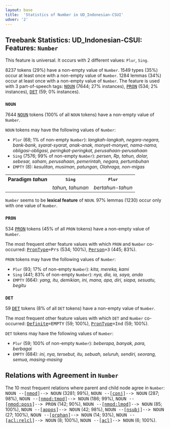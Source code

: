 ```yaml
---
layout: base
title:  'Statistics of Number in UD_Indonesian-CSUI'
udver: '2'
---
```


## Treebank Statistics: UD_Indonesian-CSUI: Features: `Number`

This feature is universal.
It occurs with 2 different values: `Plur`, `Sing`.

8237 tokens (29%) have a non-empty value of `Number`.
1549 types (35%) occur at least once with a non-empty value of `Number`.
1284 lemmas (34%) occur at least once with a non-empty value of `Number`.
The feature is used with 3 part-of-speech tags: <tt><a href="id_csui-pos-NOUN.html">NOUN</a></tt> (7644; 27% instances), <tt><a href="id_csui-pos-PRON.html">PRON</a></tt> (534; 2% instances), <tt><a href="id_csui-pos-DET.html">DET</a></tt> (59; 0% instances).

### `NOUN`

7644 <tt><a href="id_csui-pos-NOUN.html">NOUN</a></tt> tokens (100% of all `NOUN` tokens) have a non-empty value of `Number`.

`NOUN` tokens may have the following values of `Number`:

* `Plur` (68; 1% of non-empty `Number`): <em>langkah-langkah, negara-negara, bank-bank, syarat-syarat, anak-anak, monyet-monyet, nama-nama, obligasi-obligasi, peringkat-peringkat, perusahaan-perusahaan</em>
* `Sing` (7576; 99% of non-empty `Number`): <em>persen, Rp, tahun, dolar, sebesar, saham, perusahaan, pemerintah, negara, pertumbuhan</em>
* `EMPTY` (8): <em>kesulitan, musiman, patungan, Olahraga, non-migas</em>

<table>
  <tr><th>Paradigm <i>tahun</i></th><th><tt>Sing</tt></th><th><tt>Plur</tt></th></tr>
  <tr><td><tt></tt></td><td><em>tahun, tahunan</em></td><td><em>bertahun-tahun</em></td></tr>
</table>

`Number` seems to be **lexical feature** of `NOUN`. 97% lemmas (1230) occur only with one value of `Number`.

### `PRON`

534 <tt><a href="id_csui-pos-PRON.html">PRON</a></tt> tokens (45% of all `PRON` tokens) have a non-empty value of `Number`.

The most frequent other feature values with which `PRON` and `Number` co-occurred: <tt><a href="id_csui-feat-PronType.html">PronType</a></tt><tt>=Prs</tt> (534; 100%), <tt><a href="id_csui-feat-Person.html">Person</a></tt><tt>=3</tt> (445; 83%).

`PRON` tokens may have the following values of `Number`:

* `Plur` (93; 17% of non-empty `Number`): <em>kita, mereka, kami</em>
* `Sing` (441; 83% of non-empty `Number`): <em>nya, dia, ia, saya, anda</em>
* `EMPTY` (664): <em>yang, itu, demikian, ini, mana, apa, diri, siapa, sesuatu, begitu</em>

### `DET`

59 <tt><a href="id_csui-pos-DET.html">DET</a></tt> tokens (8% of all `DET` tokens) have a non-empty value of `Number`.

The most frequent other feature values with which `DET` and `Number` co-occurred: <tt><a href="id_csui-feat-Definite.html">Definite</a></tt><tt>=EMPTY</tt> (59; 100%), <tt><a href="id_csui-feat-PronType.html">PronType</a></tt><tt>=Ind</tt> (59; 100%).

`DET` tokens may have the following values of `Number`:

* `Plur` (59; 100% of non-empty `Number`): <em>beberapa, banyak, para, berbagai</em>
* `EMPTY` (684): <em>ini, nya, tersebut, itu, sebuah, seluruh, sendiri, seorang, semua, masing-masing</em>

## Relations with Agreement in `Number`

The 10 most frequent relations where parent and child node agree in `Number`:
<tt>NOUN --[<tt><a href="id_csui-dep-nmod.html">nmod</a></tt>]--> NOUN</tt> (3281; 99%),
<tt>NOUN --[<tt><a href="id_csui-dep-conj.html">conj</a></tt>]--> NOUN</tt> (287; 98%),
<tt>NOUN --[<tt><a href="id_csui-dep-nmod-tmod.html">nmod:tmod</a></tt>]--> NOUN</tt> (186; 99%),
<tt>NOUN --[<tt><a href="id_csui-dep-nmod-poss.html">nmod:poss</a></tt>]--> PRON</tt> (142; 90%),
<tt>NOUN --[<tt><a href="id_csui-dep-nmod-lmod.html">nmod:lmod</a></tt>]--> NOUN</tt> (85; 100%),
<tt>NOUN --[<tt><a href="id_csui-dep-appos.html">appos</a></tt>]--> NOUN</tt> (42; 98%),
<tt>NOUN --[<tt><a href="id_csui-dep-nsubj.html">nsubj</a></tt>]--> NOUN</tt> (27; 100%),
<tt>NOUN --[<tt><a href="id_csui-dep-orphan.html">orphan</a></tt>]--> NOUN</tt> (14; 93%),
<tt>NOUN --[<tt><a href="id_csui-dep-acl-relcl.html">acl:relcl</a></tt>]--> NOUN</tt> (8; 100%),
<tt>NOUN --[<tt><a href="id_csui-dep-acl.html">acl</a></tt>]--> NOUN</tt> (6; 100%).

